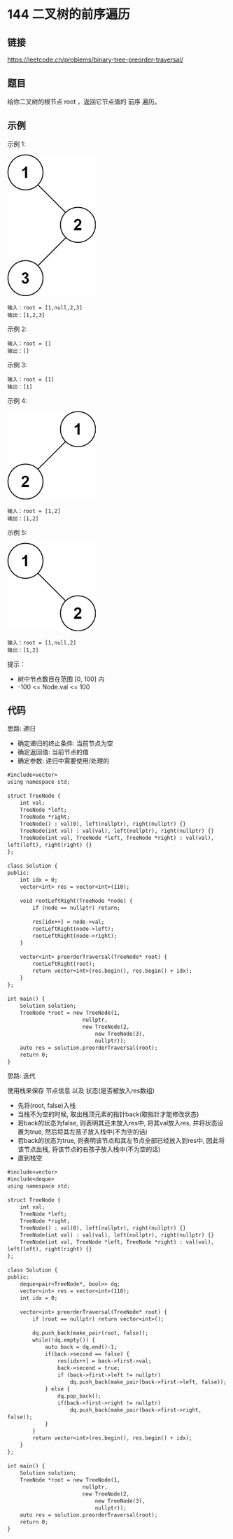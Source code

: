# 144 二叉树的前序遍历
## 链接
https://leetcode.cn/problems/binary-tree-preorder-traversal/

## 题目 
给你二叉树的根节点 root ，返回它节点值的 前序 遍历。

## 示例
示例 1:

![](img/1example1.jpg)
```
输入：root = [1,null,2,3]
输出：[1,2,3]
```
示例 2:
```
输入：root = []
输出：[]
```
示例 3:
```
输入：root = [1]
输出：[1]
```
示例 4:

![](img/1example4.jpg)
```
输入：root = [1,2]
输出：[1,2]
```
示例 5:

![](img/1example5.jpg)
```
输入：root = [1,null,2]
输出：[1,2]
```

提示：

- 树中节点数目在范围 [0, 100] 内
- -100 <= Node.val <= 100 

## 代码
思路: 递归
- 确定递归的终止条件: 当前节点为空
- 确定返回值: 当前节点的值
- 确定参数: 递归中需要使用/处理的
```
#include<vector>
using namespace std;

struct TreeNode {
	int val;
	TreeNode *left;
	TreeNode *right;
	TreeNode() : val(0), left(nullptr), right(nullptr) {}
	TreeNode(int val) : val(val), left(nullptr), right(nullptr) {}
	TreeNode(int val, TreeNode *left, TreeNode *right) : val(val), left(left), right(right) {}
};
	
class Solution {
public:
	int idx = 0;
	vector<int> res = vector<int>(110);
	
	void rootLeftRight(TreeNode *node) {
		if (node == nullptr) return;
		
		res[idx++] = node->val;
		rootLeftRight(node->left);
		rootLeftRight(node->right);
	}
	
    vector<int> preorderTraversal(TreeNode* root) {
		rootLeftRight(root);
		return vector<int>(res.begin(), res.begin() + idx);
    }
};

int main() {
	Solution solution;
	TreeNode *root = new TreeNode(1, 
					    nullptr, 
						new TreeNode(2, 
							new TreeNode(3), 
							nullptr));
	auto res = solution.preorderTraversal(root);
	return 0;
}
```

思路: 迭代

使用栈来保存 节点信息 以及 状态(是否被放入res数组)
- 先将(root, false)入栈
- 当栈不为空的时候, 取出栈顶元素的指针back(取指针才能修改状态)
- 若back的状态为false, 则表明其还未放入res中, 将其val放入res, 并将状态设置为true, 然后将其左孩子放入栈中(不为空的话)
- 若back的状态为true, 则表明该节点和其左节点全部已经放入到res中, 因此将该节点出栈, 将该节点的右孩子放入栈中(不为空的话)
- 直到栈空

```
#include<vector>
#include<deque>
using namespace std;

struct TreeNode {
	int val;
	TreeNode *left;
	TreeNode *right;
	TreeNode() : val(0), left(nullptr), right(nullptr) {}
	TreeNode(int val) : val(val), left(nullptr), right(nullptr) {}
	TreeNode(int val, TreeNode *left, TreeNode *right) : val(val), left(left), right(right) {}
};
	
class Solution {
public:
	deque<pair<TreeNode*, bool>> dq;
	vector<int> res = vector<int>(110);
	int idx = 0;
	
    vector<int> preorderTraversal(TreeNode* root) {
		if (root == nullptr) return vector<int>();

		dq.push_back(make_pair(root, false));
		while(!dq.empty()) {
			auto back = dq.end()-1;
			if(back->second == false) {
				res[idx++] = back->first->val;
				back->second = true;
				if (back->first->left != nullptr)
					dq.push_back(make_pair(back->first->left, false));
			} else {
				dq.pop_back();
				if(back->first->right != nullptr)
					dq.push_back(make_pair(back->first->right, false));
			}
		}
		return vector<int>(res.begin(), res.begin() + idx);
    }
};

int main() {
	Solution solution;
	TreeNode *root = new TreeNode(1, 
					    nullptr, 
						new TreeNode(2, 
							new TreeNode(3), 
							nullptr));
	auto res = solution.preorderTraversal(root);
	return 0;
}
```
